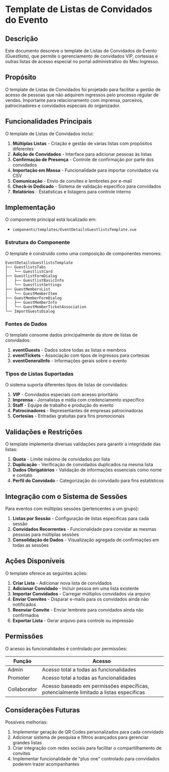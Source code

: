 # Template de Listas de Convidados do Evento

## Descrição

Este documento descreve o template de Listas de Convidados do Evento (Guestlists), que permite o gerenciamento de convidados VIP, cortesias e outras listas de acesso especial no portal administrativo do Meu Ingresso.

## Propósito

O template de Listas de Convidados foi projetado para facilitar a gestão de acesso de pessoas que não adquirem ingressos pelo processo regular de vendas. Importante para relacionamento com imprensa, parceiros, patrocinadores e convidados especiais do organizador.

## Funcionalidades Principais

O template de Listas de Convidados inclui:

1. **Múltiplas Listas** - Criação e gestão de várias listas com propósitos diferentes
2. **Adição de Convidados** - Interface para adicionar pessoas às listas
3. **Confirmação de Presença** - Controle de confirmação por parte dos convidados
4. **Importação em Massa** - Funcionalidade para importar convidados via CSV
5. **Comunicação** - Envio de convites e lembretes por e-mail
6. **Check-in Dedicado** - Sistema de validação específico para convidados
7. **Relatórios** - Estatísticas e listagens para controle interno

## Implementação

O componente principal está localizado em:
- `components/templates/EventDetailsGuestlistsTemplate.vue`

### Estrutura do Componente

O template é construído como uma composição de componentes menores:

```
EventDetailsGuestlistsTemplate
├── GuestlistsTabs
│   └── GuestlistCard
├── GuestlistFormDialog
│   ├── GuestlistBasicInfo
│   └── GuestlistSettings
├── GuestMembersList
│   └── GuestMemberItem
├── GuestMemberFormDialog
│   ├── GuestMemberInfo
│   └── GuestMemberTicketAssociation
└── ImportGuestsDialog
```

### Fontes de Dados

O template consome dados principalmente da store de listas de convidados:

1. **eventGuests** - Dados sobre todas as listas e membros
2. **eventTickets** - Associação com tipos de ingressos para cortesias
3. **eventGeneralInfo** - Informações gerais sobre o evento

### Tipos de Listas Suportadas

O sistema suporta diferentes tipos de listas de convidados:

1. **VIP** - Convidados especiais com acesso prioritário
2. **Imprensa** - Jornalistas e mídia com credenciamento específico
3. **Staff** - Equipe de trabalho e produção do evento
4. **Patrocinadores** - Representantes de empresas patrocinadoras
5. **Cortesias** - Entradas gratuitas para fins promocionais

## Validações e Restrições

O template implementa diversas validações para garantir a integridade das listas:

1. **Quota** - Limite máximo de convidados por lista
2. **Duplicação** - Verificação de convidados duplicados na mesma lista
3. **Dados Obrigatórios** - Validação de informações essenciais como nome e contato
4. **Perfil do Convidado** - Categorização do convidado para fins estatísticos

## Integração com o Sistema de Sessões

Para eventos com múltiplas sessões (pertencentes a um grupo):

1. **Listas por Sessão** - Configuração de listas específicas para cada sessão
2. **Convidados Recorrentes** - Funcionalidade para convidar as mesmas pessoas para múltiplas sessões
3. **Consolidação de Dados** - Visualização agregada de confirmações em todas as sessões

## Ações Disponíveis

O template oferece as seguintes ações:

1. **Criar Lista** - Adicionar nova lista de convidados
2. **Adicionar Convidado** - Incluir pessoa em uma lista existente
3. **Importar Convidados** - Carregar múltiplos convidados via arquivo
4. **Enviar Convites** - Disparar e-mails para os convidados ainda não notificados
5. **Reenviar Convite** - Enviar lembrete para convidados ainda não confirmados
6. **Exportar Lista** - Gerar arquivo para controle ou impressão

## Permissões

O acesso às funcionalidades é controlado por permissões:

| Função | Acesso |
|--------|--------|
| Admin | Acesso total a todas as funcionalidades |
| Promoter | Acesso total a todas as funcionalidades |
| Collaborator | Acesso baseado em permissões específicas, potencialmente limitado a listas específicas |

## Considerações Futuras

Possíveis melhorias:

1. Implementar geração de QR Codes personalizados para cada convidado
2. Adicionar sistema de pesquisa e filtros avançados para gerenciar grandes listas
3. Criar integração com redes sociais para facilitar o compartilhamento de convites
4. Implementar funcionalidade de "plus one" controlado para convidados poderem trazer acompanhantes 
